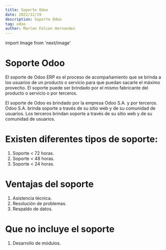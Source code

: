 ```yaml
---
title: Soporte Odoo
date: 2022/12/19
description: Soporte Odoo
tag: odoo
author: Marlon Falcon Hernandez
---
```

import Image from 'next/image'

# Soporte Odoo

El soporte de Odoo ERP es el proceso de acompañamiento que se brinda a los usuarios de un producto o servicio para que puedan sacarle el máximo provecho. El soporte puede ser brindado por el mismo fabricante del producto o servicio o por terceros.

El soporte de Odoo es brindado por la empresa Odoo S.A. y por terceros. Odoo S.A. brinda soporte a través de su sitio web y de su comunidad de usuarios. Los terceros brindan soporte a través de su sitio web y de su comunidad de usuarios.

# Existen diferentes tipos de soporte:
1. Soporte < 72 horas.
2. Soporte < 48 horas.
3. Soporte < 24 horas.

# Ventajas del soporte
1. Asistencia técnica.
2. Resolución de problemas.
3. Respaldo de datos.

# Que no incluye el soporte
1. Desarrollo de módulos.